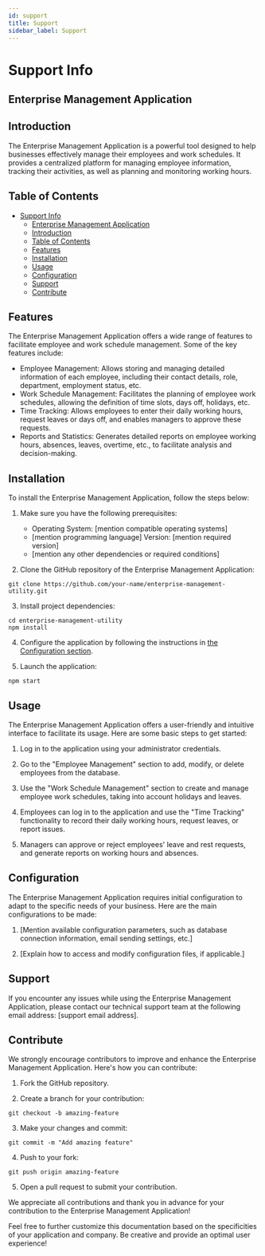 ```yaml
---
id: support
title: Support
sidebar_label: Support
---
```


# Support Info

## Enterprise Management Application

## Introduction
The Enterprise Management Application is a powerful tool designed to help businesses effectively manage their employees and work schedules. It provides a centralized platform for managing employee information, tracking their activities, as well as planning and monitoring working hours.

## Table of Contents
- [Support Info](#support-info)
  - [Enterprise Management Application](#enterprise-management-application)
  - [Introduction](#introduction)
  - [Table of Contents](#table-of-contents)
  - [Features](#features)
  - [Installation](#installation)
  - [Usage](#usage)
  - [Configuration](#configuration)
  - [Support](#support)
  - [Contribute](#contribute)

## Features
The Enterprise Management Application offers a wide range of features to facilitate employee and work schedule management. Some of the key features include:

- Employee Management: Allows storing and managing detailed information of each employee, including their contact details, role, department, employment status, etc.
- Work Schedule Management: Facilitates the planning of employee work schedules, allowing the definition of time slots, days off, holidays, etc.
- Time Tracking: Allows employees to enter their daily working hours, request leaves or days off, and enables managers to approve these requests.
- Reports and Statistics: Generates detailed reports on employee working hours, absences, leaves, overtime, etc., to facilitate analysis and decision-making.

## Installation
To install the Enterprise Management Application, follow the steps below:

1. Make sure you have the following prerequisites:
   - Operating System: [mention compatible operating systems]
   - [mention programming language] Version: [mention required version]
   - [mention any other dependencies or required conditions]

2. Clone the GitHub repository of the Enterprise Management Application:

```shell
git clone https://github.com/your-name/enterprise-management-utility.git
```

3. Install project dependencies:

```shell
cd enterprise-management-utility
npm install
```

4. Configure the application by following the instructions in [the Configuration section](#configuration).

5. Launch the application:

```shell
npm start
```

## Usage
The Enterprise Management Application offers a user-friendly and intuitive interface to facilitate its usage. Here are some basic steps to get started:

1. Log in to the application using your administrator credentials.

2. Go to the "Employee Management" section to add, modify, or delete employees from the database.

3. Use the "Work Schedule Management" section to create and manage employee work schedules, taking into account holidays and leaves.

4. Employees can log in to the application and use the "Time Tracking" functionality to record their daily working hours, request leaves, or report issues.

5. Managers can approve or reject employees' leave and rest requests, and generate reports on working hours and absences.

## Configuration
The Enterprise Management Application requires initial configuration to adapt to the specific needs of your business. Here are the main configurations to be made:

1. [Mention available configuration parameters, such as database connection information, email sending settings, etc.]

2. [Explain how to access and modify configuration files, if applicable.]

## Support
If you encounter any issues while using the Enterprise Management Application, please contact our technical support team at the following email address: [support email address].

## Contribute
We strongly encourage contributors to improve and enhance the Enterprise Management Application. Here's how you can contribute:

1. Fork the GitHub repository.

2. Create a branch for your contribution:

```shell
git checkout -b amazing-feature
```

3. Make your changes and commit:

```shell
git commit -m "Add amazing feature"
```

4. Push to your fork:

```shell
git push origin amazing-feature
```

5. Open a pull request to submit your contribution.

We appreciate all contributions and thank you in advance for your contribution to the Enterprise Management Application!

Feel free to further customize this documentation based on the specificities of your application and company. Be creative and provide an optimal user experience!